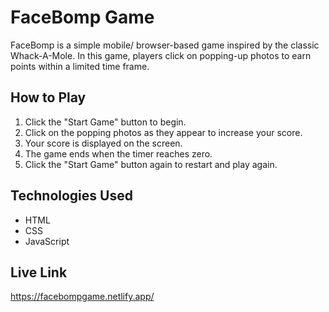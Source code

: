 # FaceBomp Game

FaceBomp is a simple mobile/ browser-based game inspired by the classic Whack-A-Mole. In this game, players click on popping-up photos to earn points within a limited time frame.

## How to Play

1. Click the "Start Game" button to begin.
2. Click on the popping photos as they appear to increase your score.
3. Your score is displayed on the screen.
4. The game ends when the timer reaches zero.
5. Click the "Start Game" button again to restart and play again.

## Technologies Used

- HTML
- CSS
- JavaScript

## Live Link
https://facebompgame.netlify.app/
